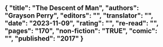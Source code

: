 {
 "title": "The Descent of Man",
 "authors": "Grayson Perry",
 "editors": "",
 "translator": "",
 "date": "2023-11-09",
 "rating": "",
 "re-read": "",
 "pages": "170",
 "non-fiction": "TRUE",
 "comic": "",
 "published": "2017"
}
---

